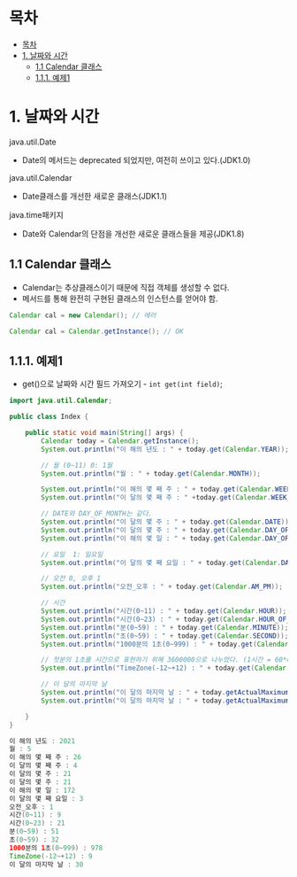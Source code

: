# 목차
- [목차](#목차)
- [1. 날짜와 시간](#1-날짜와-시간)
  - [1.1 Calendar 클래스](#11-calendar-클래스)
  - [1.1.1. 예제1](#111-예제1)


# 1. 날짜와 시간
java.util.Date
- Date의 메서드는 deprecated 되었지만, 여전히 쓰이고 있다.(JDK1.0)

java.util.Calendar
- Date클래스를 개선한 새로운 클래스(JDK1.1)

java.time패키지
- Date와 Calendar의 단점을 개선한 새로운 클래스들을 제공(JDK1.8)


## 1.1 Calendar 클래스

- Calendar는 추상클래스이기 때문에 직접 객체를 생성할 수 없다.
- 메서드를 통해 완전히 구현된 클래스의 인스턴스를 얻어야 함.

```java
Calendar cal = new Calendar(); // 에러

Calendar cal = Calendar.getInstance(); // OK
```

## 1.1.1. 예제1
- get()으로 날짜와 시간 필드 가져오기 - `int get(int field)`;
```java
import java.util.Calendar;

public class Index {

    public static void main(String[] args) {
        Calendar today = Calendar.getInstance();
        System.out.println("이 해의 년도 : " + today.get(Calendar.YEAR));

        // 월 (0~11) 0: 1월
        System.out.println("월 : " + today.get(Calendar.MONTH));

        System.out.println("이 해의 몇 째 주 : " + today.get(Calendar.WEEK_OF_YEAR));
        System.out.println("이 달의 몇 째 주 : " +today.get(Calendar.WEEK_OF_MONTH));

        // DATE와 DAY_OF_MONTH는 같다.
        System.out.println("이 달의 몇 주 : " + today.get(Calendar.DATE));
        System.out.println("이 달의 몇 주 : " + today.get(Calendar.DAY_OF_MONTH));
        System.out.println("이 해의 몇 일 : " + today.get(Calendar.DAY_OF_YEAR));

        // 요일  1: 일요일
        System.out.println("이 달의 몇 째 요일 : " + today.get(Calendar.DAY_OF_WEEK_IN_MONTH));

        // 오전 0, 오후 1
        System.out.println("오전_오후 : " + today.get(Calendar.AM_PM));

        // 시간
        System.out.println("시간(0~11) : " + today.get(Calendar.HOUR));
        System.out.println("시간(0~23) : " + today.get(Calendar.HOUR_OF_DAY));
        System.out.println("분(0~59) : " + today.get(Calendar.MINUTE));
        System.out.println("초(0~59) : " + today.get(Calendar.SECOND));
        System.out.println("1000분의 1초(0~999) : " + today.get(Calendar.MILLISECOND));

        // 첫분의 1초를 시간으로 표현하기 위해 3600000으로 나누었다. (1시간 = 60*60초);
        System.out.println("TimeZone(-12~+12) : " + today.get(Calendar.ZONE_OFFSET)/(60*60*1000));

        // 이 달의 마지막 날
        System.out.println("이 달의 마지막 날 : " + today.getActualMaximum(Calendar.DAY_OF_MONTH));
        System.out.println("이 달의 마지막 날 : " + today.getActualMaximum(Calendar.DATE));

    }
}
```

```java
이 해의 년도 : 2021
월 : 5
이 해의 몇 째 주 : 26
이 달의 몇 째 주 : 4
이 달의 몇 주 : 21
이 달의 몇 주 : 21
이 해의 몇 일 : 172
이 달의 몇 째 요일 : 3
오전_오후 : 1
시간(0~11) : 9
시간(0~23) : 21
분(0~59) : 51
초(0~59) : 32
1000분의 1초(0~999) : 978
TimeZone(-12~+12) : 9
이 달의 마지막 날 : 30

```